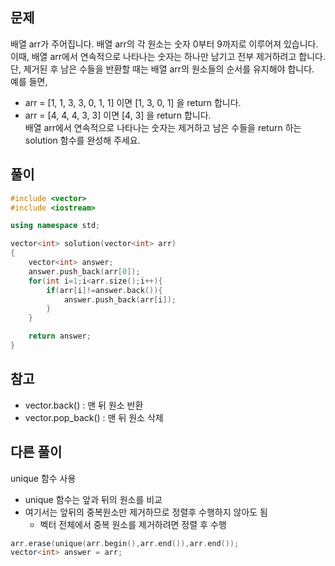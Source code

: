 ## 문제
배열 arr가 주어집니다. 배열 arr의 각 원소는 숫자 0부터 9까지로 이루어져 있습니다. 이때, 배열 arr에서 연속적으로 나타나는 숫자는 하나만 남기고 전부 제거하려고 합니다. 단, 제거된 후 남은 수들을 반환할 때는 배열 arr의 원소들의 순서를 유지해야 합니다. </br>
예를 들면,
- arr = [1, 1, 3, 3, 0, 1, 1] 이면 [1, 3, 0, 1] 을 return 합니다.
- arr = [4, 4, 4, 3, 3] 이면 [4, 3] 을 return 합니다. </br>
배열 arr에서 연속적으로 나타나는 숫자는 제거하고 남은 수들을 return 하는 solution 함수를 완성해 주세요.

## 풀이
```c++
#include <vector>
#include <iostream>

using namespace std;

vector<int> solution(vector<int> arr) 
{
    vector<int> answer;
    answer.push_back(arr[0]);
    for(int i=1;i<arr.size();i++){
        if(arr[i]!=answer.back()){
            answer.push_back(arr[i]);
        }
    }

    return answer;
}
```

## 참고
- vector.back() : 맨 뒤 원소 반환
- vector.pop_back() : 맨 뒤 원소 삭제

## 다른 풀이
unique 함수 사용
- unique 함수는 앞과 뒤의 원소를 비교
- 여기서는 앞뒤의 중복원소만 제거하므로 정렬후 수행하지 않아도 됨
  - 벡터 전체에서 중복 원소를 제거하려면 정렬 후 수행
```c++
arr.erase(unique(arr.begin(),arr.end()),arr.end());
vector<int> answer = arr;
```
